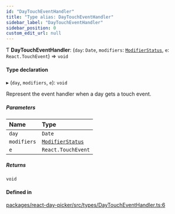 ```yaml
---
id: "DayTouchEventHandler"
title: "Type alias: DayTouchEventHandler"
sidebar_label: "DayTouchEventHandler"
sidebar_position: 0
custom_edit_url: null
---
```


Ƭ **DayTouchEventHandler**: (`day`: `Date`, `modifiers`: [`ModifierStatus`](ModifierStatus), `e`: `React.TouchEvent`) => `void`

#### Type declaration

▸ (`day`, `modifiers`, `e`): `void`

Represent the event handler when a day gets a touch event.

##### Parameters

| Name | Type |
| :------ | :------ |
| `day` | `Date` |
| `modifiers` | [`ModifierStatus`](ModifierStatus) |
| `e` | `React.TouchEvent` |

##### Returns

`void`

#### Defined in

[packages/react-day-picker/src/types/DayTouchEventHandler.ts:6](https://github.com/gpbl/react-day-picker/blob/6bc3b9d0/packages/react-day-picker/src/types/DayTouchEventHandler.ts#L6)
